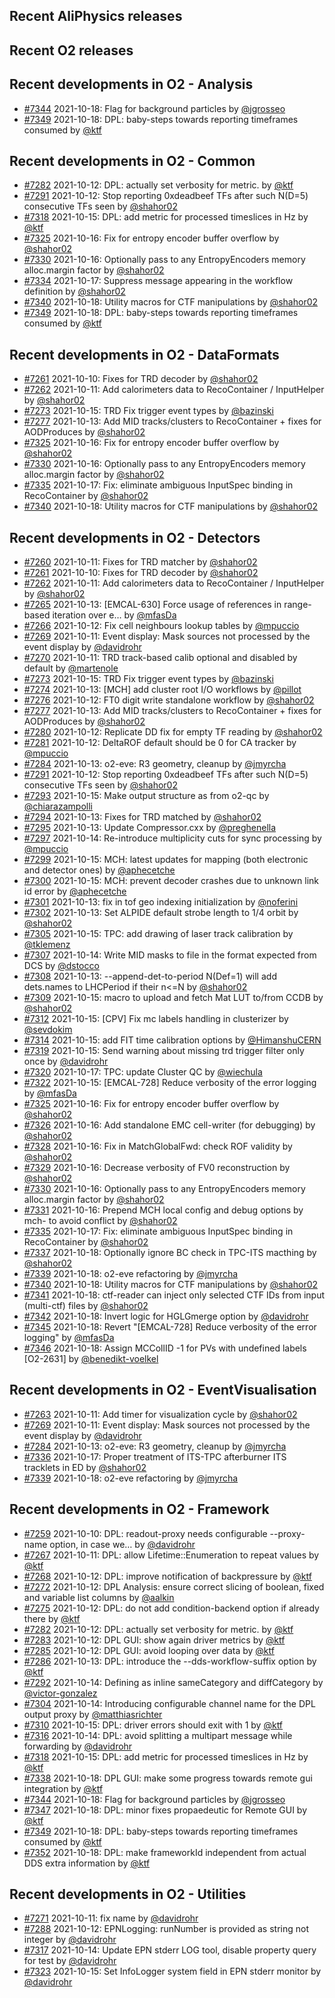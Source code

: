 ## Recent AliPhysics releases
## Recent O2 releases
## Recent developments in O2 - Analysis
- [\#7344](https://github.com/AliceO2Group/AliceO2/pull/7344) 2021-10-18: Flag for background particles by [@jgrosseo](https://github.com/jgrosseo)
- [\#7349](https://github.com/AliceO2Group/AliceO2/pull/7349) 2021-10-18: DPL: baby-steps towards reporting timeframes consumed by [@ktf](https://github.com/ktf)
## Recent developments in O2 - Common
- [\#7282](https://github.com/AliceO2Group/AliceO2/pull/7282) 2021-10-12: DPL: actually set verbosity for metric. by [@ktf](https://github.com/ktf)
- [\#7291](https://github.com/AliceO2Group/AliceO2/pull/7291) 2021-10-12: Stop reporting 0xdeadbeef TFs after such N(D=5) consecutive TFs seen by [@shahor02](https://github.com/shahor02)
- [\#7318](https://github.com/AliceO2Group/AliceO2/pull/7318) 2021-10-15: DPL: add metric for processed timeslices in Hz by [@ktf](https://github.com/ktf)
- [\#7325](https://github.com/AliceO2Group/AliceO2/pull/7325) 2021-10-16: Fix for entropy encoder buffer overflow by [@shahor02](https://github.com/shahor02)
- [\#7330](https://github.com/AliceO2Group/AliceO2/pull/7330) 2021-10-16: Optionally pass to any EntropyEncoders memory alloc.margin factor by [@shahor02](https://github.com/shahor02)
- [\#7334](https://github.com/AliceO2Group/AliceO2/pull/7334) 2021-10-17: Suppress message appearing in the workflow definition by [@shahor02](https://github.com/shahor02)
- [\#7340](https://github.com/AliceO2Group/AliceO2/pull/7340) 2021-10-18: Utility macros for CTF manipulations by [@shahor02](https://github.com/shahor02)
- [\#7349](https://github.com/AliceO2Group/AliceO2/pull/7349) 2021-10-18: DPL: baby-steps towards reporting timeframes consumed by [@ktf](https://github.com/ktf)
## Recent developments in O2 - DataFormats
- [\#7261](https://github.com/AliceO2Group/AliceO2/pull/7261) 2021-10-10: Fixes for TRD decoder by [@shahor02](https://github.com/shahor02)
- [\#7262](https://github.com/AliceO2Group/AliceO2/pull/7262) 2021-10-11: Add calorimeters data to RecoContainer / InputHelper by [@shahor02](https://github.com/shahor02)
- [\#7273](https://github.com/AliceO2Group/AliceO2/pull/7273) 2021-10-15: TRD Fix trigger event types by [@bazinski](https://github.com/bazinski)
- [\#7277](https://github.com/AliceO2Group/AliceO2/pull/7277) 2021-10-13: Add MID tracks/clusters to RecoContainer + fixes for AODProduces by [@shahor02](https://github.com/shahor02)
- [\#7325](https://github.com/AliceO2Group/AliceO2/pull/7325) 2021-10-16: Fix for entropy encoder buffer overflow by [@shahor02](https://github.com/shahor02)
- [\#7330](https://github.com/AliceO2Group/AliceO2/pull/7330) 2021-10-16: Optionally pass to any EntropyEncoders memory alloc.margin factor by [@shahor02](https://github.com/shahor02)
- [\#7335](https://github.com/AliceO2Group/AliceO2/pull/7335) 2021-10-17: Fix: eliminate ambiguous InputSpec binding in RecoContainer by [@shahor02](https://github.com/shahor02)
- [\#7340](https://github.com/AliceO2Group/AliceO2/pull/7340) 2021-10-18: Utility macros for CTF manipulations by [@shahor02](https://github.com/shahor02)
## Recent developments in O2 - Detectors
- [\#7260](https://github.com/AliceO2Group/AliceO2/pull/7260) 2021-10-11: Fixes for TRD matcher by [@shahor02](https://github.com/shahor02)
- [\#7261](https://github.com/AliceO2Group/AliceO2/pull/7261) 2021-10-10: Fixes for TRD decoder by [@shahor02](https://github.com/shahor02)
- [\#7262](https://github.com/AliceO2Group/AliceO2/pull/7262) 2021-10-11: Add calorimeters data to RecoContainer / InputHelper by [@shahor02](https://github.com/shahor02)
- [\#7265](https://github.com/AliceO2Group/AliceO2/pull/7265) 2021-10-13: [EMCAL-630] Force usage of references in range-based iteration over e… by [@mfasDa](https://github.com/mfasDa)
- [\#7266](https://github.com/AliceO2Group/AliceO2/pull/7266) 2021-10-12: Fix cell neighbours lookup tables by [@mpuccio](https://github.com/mpuccio)
- [\#7269](https://github.com/AliceO2Group/AliceO2/pull/7269) 2021-10-11: Event display: Mask sources not processed by the event display by [@davidrohr](https://github.com/davidrohr)
- [\#7270](https://github.com/AliceO2Group/AliceO2/pull/7270) 2021-10-11: TRD track-based calib optional and disabled by default by [@martenole](https://github.com/martenole)
- [\#7273](https://github.com/AliceO2Group/AliceO2/pull/7273) 2021-10-15: TRD Fix trigger event types by [@bazinski](https://github.com/bazinski)
- [\#7274](https://github.com/AliceO2Group/AliceO2/pull/7274) 2021-10-13: [MCH] add cluster root I/O workflows by [@pillot](https://github.com/pillot)
- [\#7276](https://github.com/AliceO2Group/AliceO2/pull/7276) 2021-10-12: FT0 digit write standalone workflow by [@shahor02](https://github.com/shahor02)
- [\#7277](https://github.com/AliceO2Group/AliceO2/pull/7277) 2021-10-13: Add MID tracks/clusters to RecoContainer + fixes for AODProduces by [@shahor02](https://github.com/shahor02)
- [\#7280](https://github.com/AliceO2Group/AliceO2/pull/7280) 2021-10-12: Replicate DD fix for empty TF reading by [@shahor02](https://github.com/shahor02)
- [\#7281](https://github.com/AliceO2Group/AliceO2/pull/7281) 2021-10-12: DeltaROF default should be 0 for CA tracker by [@mpuccio](https://github.com/mpuccio)
- [\#7284](https://github.com/AliceO2Group/AliceO2/pull/7284) 2021-10-13: o2-eve: R3 geometry, cleanup by [@jmyrcha](https://github.com/jmyrcha)
- [\#7291](https://github.com/AliceO2Group/AliceO2/pull/7291) 2021-10-12: Stop reporting 0xdeadbeef TFs after such N(D=5) consecutive TFs seen by [@shahor02](https://github.com/shahor02)
- [\#7293](https://github.com/AliceO2Group/AliceO2/pull/7293) 2021-10-15: Make output structure as from o2-qc by [@chiarazampolli](https://github.com/chiarazampolli)
- [\#7294](https://github.com/AliceO2Group/AliceO2/pull/7294) 2021-10-13: Fixes for TRD matched by [@shahor02](https://github.com/shahor02)
- [\#7295](https://github.com/AliceO2Group/AliceO2/pull/7295) 2021-10-13: Update Compressor.cxx by [@preghenella](https://github.com/preghenella)
- [\#7297](https://github.com/AliceO2Group/AliceO2/pull/7297) 2021-10-14: Re-introduce multiplicity cuts for sync processing by [@mpuccio](https://github.com/mpuccio)
- [\#7299](https://github.com/AliceO2Group/AliceO2/pull/7299) 2021-10-15: MCH: latest updates for mapping (both electronic and detector ones) by [@aphecetche](https://github.com/aphecetche)
- [\#7300](https://github.com/AliceO2Group/AliceO2/pull/7300) 2021-10-15: MCH: prevent decoder crashes due to unknown link id error by [@aphecetche](https://github.com/aphecetche)
- [\#7301](https://github.com/AliceO2Group/AliceO2/pull/7301) 2021-10-13: fix in tof geo indexing initialization by [@noferini](https://github.com/noferini)
- [\#7302](https://github.com/AliceO2Group/AliceO2/pull/7302) 2021-10-13: Set ALPIDE default strobe length to 1/4 orbit by [@shahor02](https://github.com/shahor02)
- [\#7305](https://github.com/AliceO2Group/AliceO2/pull/7305) 2021-10-15: TPC: add drawing of laser track calibration by [@tklemenz](https://github.com/tklemenz)
- [\#7307](https://github.com/AliceO2Group/AliceO2/pull/7307) 2021-10-14: Write MID masks to file in the format expected from DCS by [@dstocco](https://github.com/dstocco)
- [\#7308](https://github.com/AliceO2Group/AliceO2/pull/7308) 2021-10-13: --append-det-to-period N(Def=1) will add dets.names to LHCPeriod if their n<=N by [@shahor02](https://github.com/shahor02)
- [\#7309](https://github.com/AliceO2Group/AliceO2/pull/7309) 2021-10-15: macro to upload and fetch Mat LUT to/from CCDB by [@shahor02](https://github.com/shahor02)
- [\#7312](https://github.com/AliceO2Group/AliceO2/pull/7312) 2021-10-15: [CPV] Fix mc labels handling in clusterizer by [@sevdokim](https://github.com/sevdokim)
- [\#7314](https://github.com/AliceO2Group/AliceO2/pull/7314) 2021-10-15: add FIT time calibration options by [@HimanshuCERN](https://github.com/HimanshuCERN)
- [\#7319](https://github.com/AliceO2Group/AliceO2/pull/7319) 2021-10-15: Send warning about missing trd trigger filter only once by [@davidrohr](https://github.com/davidrohr)
- [\#7320](https://github.com/AliceO2Group/AliceO2/pull/7320) 2021-10-17: TPC: update Cluster QC by [@wiechula](https://github.com/wiechula)
- [\#7322](https://github.com/AliceO2Group/AliceO2/pull/7322) 2021-10-15: [EMCAL-728] Reduce verbosity of the error logging by [@mfasDa](https://github.com/mfasDa)
- [\#7325](https://github.com/AliceO2Group/AliceO2/pull/7325) 2021-10-16: Fix for entropy encoder buffer overflow by [@shahor02](https://github.com/shahor02)
- [\#7326](https://github.com/AliceO2Group/AliceO2/pull/7326) 2021-10-16: Add standalone EMC cell-writer (for debugging) by [@shahor02](https://github.com/shahor02)
- [\#7328](https://github.com/AliceO2Group/AliceO2/pull/7328) 2021-10-16: Fix in MatchGlobalFwd: check ROF validity by [@shahor02](https://github.com/shahor02)
- [\#7329](https://github.com/AliceO2Group/AliceO2/pull/7329) 2021-10-16: Decrease verbosity of FV0 reconstruction by [@shahor02](https://github.com/shahor02)
- [\#7330](https://github.com/AliceO2Group/AliceO2/pull/7330) 2021-10-16: Optionally pass to any EntropyEncoders memory alloc.margin factor by [@shahor02](https://github.com/shahor02)
- [\#7331](https://github.com/AliceO2Group/AliceO2/pull/7331) 2021-10-16: Prepend MCH local config and debug options by mch- to avoid conflict by [@shahor02](https://github.com/shahor02)
- [\#7335](https://github.com/AliceO2Group/AliceO2/pull/7335) 2021-10-17: Fix: eliminate ambiguous InputSpec binding in RecoContainer by [@shahor02](https://github.com/shahor02)
- [\#7337](https://github.com/AliceO2Group/AliceO2/pull/7337) 2021-10-18: Optionally ignore BC check in TPC-ITS macthing by [@shahor02](https://github.com/shahor02)
- [\#7339](https://github.com/AliceO2Group/AliceO2/pull/7339) 2021-10-18: o2-eve refactoring by [@jmyrcha](https://github.com/jmyrcha)
- [\#7340](https://github.com/AliceO2Group/AliceO2/pull/7340) 2021-10-18: Utility macros for CTF manipulations by [@shahor02](https://github.com/shahor02)
- [\#7341](https://github.com/AliceO2Group/AliceO2/pull/7341) 2021-10-18: ctf-reader can inject only selected CTF IDs from input (multi-ctf) files by [@shahor02](https://github.com/shahor02)
- [\#7342](https://github.com/AliceO2Group/AliceO2/pull/7342) 2021-10-18: Invert logic for HGLGmerge option by [@davidrohr](https://github.com/davidrohr)
- [\#7345](https://github.com/AliceO2Group/AliceO2/pull/7345) 2021-10-18: Revert "[EMCAL-728] Reduce verbosity of the error logging" by [@mfasDa](https://github.com/mfasDa)
- [\#7346](https://github.com/AliceO2Group/AliceO2/pull/7346) 2021-10-18: Assign MCCollID -1 for PVs with undefined labels [O2-2631] by [@benedikt-voelkel](https://github.com/benedikt-voelkel)
## Recent developments in O2 - EventVisualisation
- [\#7263](https://github.com/AliceO2Group/AliceO2/pull/7263) 2021-10-11: Add timer for visualization cycle by [@shahor02](https://github.com/shahor02)
- [\#7269](https://github.com/AliceO2Group/AliceO2/pull/7269) 2021-10-11: Event display: Mask sources not processed by the event display by [@davidrohr](https://github.com/davidrohr)
- [\#7284](https://github.com/AliceO2Group/AliceO2/pull/7284) 2021-10-13: o2-eve: R3 geometry, cleanup by [@jmyrcha](https://github.com/jmyrcha)
- [\#7336](https://github.com/AliceO2Group/AliceO2/pull/7336) 2021-10-17: Proper treatment of ITS-TPC afterburner ITS tracklets in ED by [@shahor02](https://github.com/shahor02)
- [\#7339](https://github.com/AliceO2Group/AliceO2/pull/7339) 2021-10-18: o2-eve refactoring by [@jmyrcha](https://github.com/jmyrcha)
## Recent developments in O2 - Framework
- [\#7259](https://github.com/AliceO2Group/AliceO2/pull/7259) 2021-10-10: DPL: readout-proxy needs configurable --proxy-name option, in case we… by [@davidrohr](https://github.com/davidrohr)
- [\#7267](https://github.com/AliceO2Group/AliceO2/pull/7267) 2021-10-11: DPL: allow Lifetime::Enumeration to repeat values by [@ktf](https://github.com/ktf)
- [\#7268](https://github.com/AliceO2Group/AliceO2/pull/7268) 2021-10-12: DPL: improve notification of backpressure by [@ktf](https://github.com/ktf)
- [\#7272](https://github.com/AliceO2Group/AliceO2/pull/7272) 2021-10-12: DPL Analysis: ensure correct slicing of boolean, fixed and variable list columns by [@aalkin](https://github.com/aalkin)
- [\#7275](https://github.com/AliceO2Group/AliceO2/pull/7275) 2021-10-12: DPL: do not add condition-backend option if already there by [@ktf](https://github.com/ktf)
- [\#7282](https://github.com/AliceO2Group/AliceO2/pull/7282) 2021-10-12: DPL: actually set verbosity for metric. by [@ktf](https://github.com/ktf)
- [\#7283](https://github.com/AliceO2Group/AliceO2/pull/7283) 2021-10-12: DPL GUI: show again driver metrics by [@ktf](https://github.com/ktf)
- [\#7285](https://github.com/AliceO2Group/AliceO2/pull/7285) 2021-10-12: DPL GUI: avoid looping over data by [@ktf](https://github.com/ktf)
- [\#7286](https://github.com/AliceO2Group/AliceO2/pull/7286) 2021-10-13: DPL: introduce the --dds-workflow-suffix option by [@ktf](https://github.com/ktf)
- [\#7292](https://github.com/AliceO2Group/AliceO2/pull/7292) 2021-10-14: Defining as inline sameCategory and diffCategory by [@victor-gonzalez](https://github.com/victor-gonzalez)
- [\#7304](https://github.com/AliceO2Group/AliceO2/pull/7304) 2021-10-14: Introducing configurable channel name for the DPL output proxy by [@matthiasrichter](https://github.com/matthiasrichter)
- [\#7310](https://github.com/AliceO2Group/AliceO2/pull/7310) 2021-10-15: DPL: driver errors should exit with 1 by [@ktf](https://github.com/ktf)
- [\#7316](https://github.com/AliceO2Group/AliceO2/pull/7316) 2021-10-14: DPL: avoid splitting a multipart message while forwarding by [@davidrohr](https://github.com/davidrohr)
- [\#7318](https://github.com/AliceO2Group/AliceO2/pull/7318) 2021-10-15: DPL: add metric for processed timeslices in Hz by [@ktf](https://github.com/ktf)
- [\#7338](https://github.com/AliceO2Group/AliceO2/pull/7338) 2021-10-18: DPL GUI: make some progress towards remote gui integration by [@ktf](https://github.com/ktf)
- [\#7344](https://github.com/AliceO2Group/AliceO2/pull/7344) 2021-10-18: Flag for background particles by [@jgrosseo](https://github.com/jgrosseo)
- [\#7347](https://github.com/AliceO2Group/AliceO2/pull/7347) 2021-10-18: DPL: minor fixes propaedeutic for Remote GUI by [@ktf](https://github.com/ktf)
- [\#7349](https://github.com/AliceO2Group/AliceO2/pull/7349) 2021-10-18: DPL: baby-steps towards reporting timeframes consumed by [@ktf](https://github.com/ktf)
- [\#7352](https://github.com/AliceO2Group/AliceO2/pull/7352) 2021-10-18: DPL: make frameworkId independent from actual DDS extra information by [@ktf](https://github.com/ktf)
## Recent developments in O2 - Utilities
- [\#7271](https://github.com/AliceO2Group/AliceO2/pull/7271) 2021-10-11: fix name by [@davidrohr](https://github.com/davidrohr)
- [\#7288](https://github.com/AliceO2Group/AliceO2/pull/7288) 2021-10-12: EPNLogging: runNumber is provided as string not integer by [@davidrohr](https://github.com/davidrohr)
- [\#7317](https://github.com/AliceO2Group/AliceO2/pull/7317) 2021-10-14: Update EPN stderr LOG tool, disable property query for test by [@davidrohr](https://github.com/davidrohr)
- [\#7323](https://github.com/AliceO2Group/AliceO2/pull/7323) 2021-10-15: Set InfoLogger system field in EPN stderr monitor by [@davidrohr](https://github.com/davidrohr)
